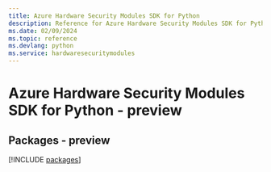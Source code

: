 ```yaml
---
title: Azure Hardware Security Modules SDK for Python
description: Reference for Azure Hardware Security Modules SDK for Python
ms.date: 02/09/2024
ms.topic: reference
ms.devlang: python
ms.service: hardwaresecuritymodules
---
```

# Azure Hardware Security Modules SDK for Python - preview
## Packages - preview
[!INCLUDE [packages](hardware-security-modules-index.md)]